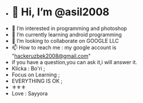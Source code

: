 - # 👋 Hi, I’m @asil2008
- 👀 I’m interested in programming and photoshop
- 🌱 I’m currently learning android programming
- 💞️ I’m looking to collaborate on GOOGLE LLC
- 📫 How to reach me : my google account is "hackeruzbek2008@gmail.com"
- if you have a question,you can ask it,i will answer it.
- Klicka : Bo'ri ;
- Focus on Learning ;
- EVERYTHING IS OK ;
- ⚜⚜⚜
- Love : Sayyora

<!---
asil2008/asil2008 is a ✨ special ✨ repository because its `README.md` (this file) appears on your GitHub profile.
You can click the Preview link to take a look at your changes.
--->

